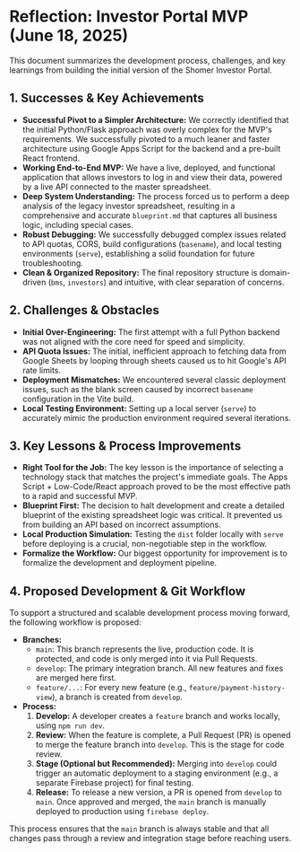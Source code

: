 # Reflection: Investor Portal MVP (June 18, 2025)

This document summarizes the development process, challenges, and key learnings from building the initial version of the Shomer Investor Portal.

## 1. Successes & Key Achievements

-   **Successful Pivot to a Simpler Architecture:** We correctly identified that the initial Python/Flask approach was overly complex for the MVP's requirements. We successfully pivoted to a much leaner and faster architecture using Google Apps Script for the backend and a pre-built React frontend.
-   **Working End-to-End MVP:** We have a live, deployed, and functional application that allows investors to log in and view their data, powered by a live API connected to the master spreadsheet.
-   **Deep System Understanding:** The process forced us to perform a deep analysis of the legacy investor spreadsheet, resulting in a comprehensive and accurate `blueprint.md` that captures all business logic, including special cases.
-   **Robust Debugging:** We successfully debugged complex issues related to API quotas, CORS, build configurations (`basename`), and local testing environments (`serve`), establishing a solid foundation for future troubleshooting.
-   **Clean & Organized Repository:** The final repository structure is domain-driven (`bms`, `investors`) and intuitive, with clear separation of concerns.

## 2. Challenges & Obstacles

-   **Initial Over-Engineering:** The first attempt with a full Python backend was not aligned with the core need for speed and simplicity.
-   **API Quota Issues:** The initial, inefficient approach to fetching data from Google Sheets by looping through sheets caused us to hit Google's API rate limits.
-   **Deployment Mismatches:** We encountered several classic deployment issues, such as the blank screen caused by incorrect `basename` configuration in the Vite build.
-   **Local Testing Environment:** Setting up a local server (`serve`) to accurately mimic the production environment required several iterations.

## 3. Key Lessons & Process Improvements

-   **Right Tool for the Job:** The key lesson is the importance of selecting a technology stack that matches the project's immediate goals. The Apps Script + Low-Code/React approach proved to be the most effective path to a rapid and successful MVP.
-   **Blueprint First:** The decision to halt development and create a detailed blueprint of the existing spreadsheet logic was critical. It prevented us from building an API based on incorrect assumptions.
-   **Local Production Simulation:** Testing the `dist` folder locally with `serve` before deploying is a crucial, non-negotiable step in the workflow.
-   **Formalize the Workflow:** Our biggest opportunity for improvement is to formalize the development and deployment pipeline.

## 4. Proposed Development & Git Workflow

To support a structured and scalable development process moving forward, the following workflow is proposed:

-   **Branches:**
    -   `main`: This branch represents the live, production code. It is protected, and code is only merged into it via Pull Requests.
    -   `develop`: The primary integration branch. All new features and fixes are merged here first.
    -   `feature/...`: For every new feature (e.g., `feature/payment-history-view`), a branch is created from `develop`.
-   **Process:**
    1.  **Develop:** A developer creates a `feature` branch and works locally, using `npm run dev`.
    2.  **Review:** When the feature is complete, a Pull Request (PR) is opened to merge the feature branch into `develop`. This is the stage for code review.
    3.  **Stage (Optional but Recommended):** Merging into `develop` could trigger an automatic deployment to a staging environment (e.g., a separate Firebase project) for final testing.
    4.  **Release:** To release a new version, a PR is opened from `develop` to `main`. Once approved and merged, the `main` branch is manually deployed to production using `firebase deploy`.

This process ensures that the `main` branch is always stable and that all changes pass through a review and integration stage before reaching users. 
